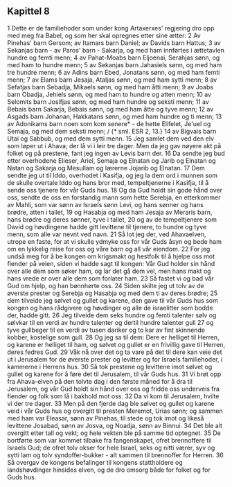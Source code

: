 ## Kapittel 8

1 Dette er de familiehoder som under kong Artaxerxes' regjering dro opp med meg fra Babel, og som her skal opregnes etter sine ætter:
2 Av Pinehas' barn Gersom; av Itamars barn Daniel; av Davids barn Hattus;
3 av Sekanjas barn - av Paros' barn - Sakarja, og med ham innførtes i ættetavlen hundre og femti menn;
4 av Pahat-Moabs barn Eljoenai, Serahjas sønn, og med ham to hundre menn;
5 av Sekanjas barn Jahasiels sønn, og med ham tre hundre menn;
6 av Adins barn Ebed, Jonatans sønn, og med ham femti menn;
7 av Elams barn Jesaja, Ataljas sønn, og med ham sytti menn;
8 av Sefatjas barn Sebadja, Mikaels sønn, og med ham åtti menn;
9 av Joabs barn Obadja, Jehiels sønn, og med ham to hundre og atten menn;
10 av Selomits barn Josifjas sønn, og med ham hundre og seksti menn;
11 av Bebais barn Sakarja, Bebais sønn, og med ham åtte og tyve menn;
12 av Asgads barn Johanan, Hakkatans sønn, og med ham hundre og ti menn;
13 av Adonikams barn noen som kom senere* - de hette Elifelet, Je'uel og Semaja, og med dem seksti menn; / {* sml. ESR 2, 13.}
14 av Bigvais barn Utai og Sabbub, og med dem sytti menn.
15 Jeg samlet dem ved den elv som løper ut i Ahava; der lå vi i leir tre dager. Men da jeg gav nøyere akt på folket og på prestene, fant jeg ingen av Levis barn der.
16 Da sendte jeg bud etter overhodene Elieser, Ariel, Semaja og Elnatan og Jarib og Elnatan og Natan og Sakarja og Mesullam og lærerne Jojarib og Elnatan.
17 Dem sendte jeg ut til Iddo, overhodet i Kasifja, og jeg la dem ord i munnen som de skulle overtale Iddo og hans bror med, tempeltjenerne i Kasifja, til å sende oss tjenere for vår Guds hus.
18 Og da Gud holdt sin gode hånd over oss, sendte de oss en forstandig mann som hette Serebja, en etterkommer av Mahli, som var sønn av Israels sønn Levi, og hans sønner og hans brødre, atten i tallet,
19 og Hasabja og med ham Jesaja av Meraris barn, hans brødre og deres sønner, tyve i tallet,
20 og av de tempeltjenere som David og høvdingene hadde gitt levittene til tjenere, to hundre og tyve menn, som alle var nevnt ved navn.
21 Så lot jeg der, ved Ahavaelven, utrope en faste, for at vi skulle ydmyke oss for vår Guds åsyn og bede ham om en lykkelig reise for oss og våre barn og all vår eiendom.
22 For jeg undså meg for å be kongen om krigsmakt og hestfolk til å hjelpe oss mot fiender på veien, siden vi hadde sagt til kongen: Vår Gud holder sin hånd over alle dem som søker ham, og lar det gå dem vel, men hans makt og hans vrede er over alle dem som forlater ham.
23 Så fastet vi og bad vår Gud om hjelp, og han bønnhørte oss.
24 Siden skilte jeg ut tolv av de øverste prester og Serebja og Hasabja og med dem ti av deres brødre;
25 dem tilveide jeg sølvet og gullet og karene, den gave til vår Guds hus som kongen og hans rådgivere og høvdinger og alle de israelitter som bodde der, hadde gitt.
26 Jeg tilveide dem seks hundre og femti talenter sølv og sølvkar til en verdi av hundre talenter og dertil hundre talenter gull
27 og tyve gullbeger til en verdi av tusen dariker og to kar av fint skinnende kobber, kostelige som gull.
28 Og jeg sa til dem: Dere er helliget til Herren, og karene er helliget til ham, og sølvet og gullet er en frivillig gave til Herren, deres fedres Gud.
29 Våk nå over det og ta vare på det til dere kan veie det ut i Jerusalem for de øverste prester og levitter og for Israels familiehoder, i kammerne i Herrens hus.
30 Så tok prestene og levittene imot sølvet og gullet og karene for å føre det til Jerusalem, til vår Guds hus.
31 Vi brøt opp fra Ahava-elven på den tolvte dag i den første måned for å dra til Jerusalem, og vår Gud holdt sin hånd over oss og fridde oss underveis fra fiender og folk som lå i bakhold mot oss.
32 Da vi kom til Jerusalem, hvilte vi der tre dager.
33 Men på den fjerde dag ble sølvet og gullet og karene veid i vår Guds hus og overgitt til presten Meremot, Urias sønn; og sammen med ham var Eleasar, sønn av Pinehas, til stede og tok imot og likeså levittene Josabad, sønn av Josva, og Noadja, sønn av Binnui.
34 Det ble alt overgitt etter tall og vekt; og hele vekten ble på samme tid optegnet.
35 De bortførte som var kommet tilbake fra fangenskapet, ofret brennoffere til Israels Gud; de ofret tolv okser for hele Israel, seks og nitti værer, syv og sytti lam og tolv syndoffer-bukker - alt sammen til brennoffer for Herren.
36 Så overgav de kongens befalinger til kongens stattholdere og landshøvdinger hinsides elven, og de dro omsorg både for folket og for Guds hus.

